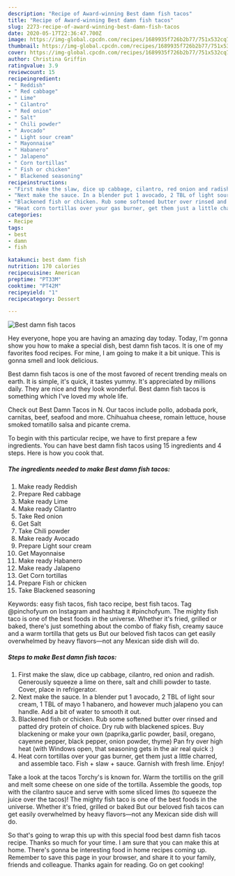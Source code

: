 ```yaml
---
description: "Recipe of Award-winning Best damn fish tacos"
title: "Recipe of Award-winning Best damn fish tacos"
slug: 2273-recipe-of-award-winning-best-damn-fish-tacos
date: 2020-05-17T22:36:47.700Z
image: https://img-global.cpcdn.com/recipes/1689935f726b2b77/751x532cq70/best-damn-fish-tacos-recipe-main-photo.jpg
thumbnail: https://img-global.cpcdn.com/recipes/1689935f726b2b77/751x532cq70/best-damn-fish-tacos-recipe-main-photo.jpg
cover: https://img-global.cpcdn.com/recipes/1689935f726b2b77/751x532cq70/best-damn-fish-tacos-recipe-main-photo.jpg
author: Christina Griffin
ratingvalue: 3.9
reviewcount: 15
recipeingredient:
- " Reddish"
- " Red cabbage"
- " Lime"
- " Cilantro"
- " Red onion"
- " Salt"
- " Chili powder"
- " Avocado"
- " Light sour cream"
- " Mayonnaise"
- " Habanero"
- " Jalapeno"
- " Corn tortillas"
- " Fish or chicken"
- " Blackened seasoning"
recipeinstructions:
- "First make the slaw, dice up cabbage, cilantro, red onion and radish. Generously squeeze a lime on there, salt and chilli powder to taste. Cover, place in refrigerator."
- "Next make the sauce. In a blender put 1 avocado, 2 TBL of light sour cream, 1 TBL of mayo 1 habanero, and however much jalapeno you can handle. Add a bit of water to smooth it out."
- "Blackened fish or chicken. Rub some softened butter over rinsed and patted dry protein of choice. Dry rub with blackened spices. Buy blackening or make your own (paprika,garlic powder, basil, oregano, cayenne pepper, black pepper, onion powder, thyme) Pan fry over high heat (with Windows open, that seasoning gets in the air real quick :)"
- "Heat corn tortillas over your gas burner, get them just a little charred, and assemble taco. Fish + slaw + sauce. Garnish with fresh lime. Enjoy!"
categories:
- Recipe
tags:
- best
- damn
- fish

katakunci: best damn fish 
nutrition: 170 calories
recipecuisine: American
preptime: "PT33M"
cooktime: "PT42M"
recipeyield: "1"
recipecategory: Dessert

---
```



![Best damn fish tacos](https://img-global.cpcdn.com/recipes/1689935f726b2b77/751x532cq70/best-damn-fish-tacos-recipe-main-photo.jpg)

Hey everyone, hope you are having an amazing day today. Today, I'm gonna show you how to make a special dish, best damn fish tacos. It is one of my favorites food recipes. For mine, I am going to make it a bit unique. This is gonna smell and look delicious.

Best damn fish tacos is one of the most favored of recent trending meals on earth. It is simple, it's quick, it tastes yummy. It's appreciated by millions daily. They are nice and they look wonderful. Best damn fish tacos is something which I've loved my whole life.

Check out Best Damn Tacos in N. Our tacos include pollo, adobada pork, carnitas, beef, seafood and more. Chihuahua cheese, romain lettuce, house smoked tomatillo salsa and picante crema.


To begin with this particular recipe, we have to first prepare a few ingredients. You can have best damn fish tacos using 15 ingredients and 4 steps. Here is how you cook that.

<!--inarticleads1-->

##### The ingredients needed to make Best damn fish tacos:

1. Make ready  Reddish
1. Prepare  Red cabbage
1. Make ready  Lime
1. Make ready  Cilantro
1. Take  Red onion
1. Get  Salt
1. Take  Chili powder
1. Make ready  Avocado
1. Prepare  Light sour cream
1. Get  Mayonnaise
1. Make ready  Habanero
1. Make ready  Jalapeno
1. Get  Corn tortillas
1. Prepare  Fish or chicken
1. Take  Blackened seasoning


Keywords: easy fish tacos, fish taco recipe, best fish tacos. Tag @pinchofyum on Instagram and hashtag it #pinchofyum. The mighty fish taco is one of the best foods in the universe. Whether it&#39;s fried, grilled or baked, there&#39;s just something about the combo of flaky fish, creamy sauce and a warm tortilla that gets us But our beloved fish tacos can get easily overwhelmed by heavy flavors—not any Mexican side dish will do. 

<!--inarticleads2-->

##### Steps to make Best damn fish tacos:

1. First make the slaw, dice up cabbage, cilantro, red onion and radish. Generously squeeze a lime on there, salt and chilli powder to taste. Cover, place in refrigerator.
1. Next make the sauce. In a blender put 1 avocado, 2 TBL of light sour cream, 1 TBL of mayo 1 habanero, and however much jalapeno you can handle. Add a bit of water to smooth it out.
1. Blackened fish or chicken. Rub some softened butter over rinsed and patted dry protein of choice. Dry rub with blackened spices. Buy blackening or make your own (paprika,garlic powder, basil, oregano, cayenne pepper, black pepper, onion powder, thyme) Pan fry over high heat (with Windows open, that seasoning gets in the air real quick :)
1. Heat corn tortillas over your gas burner, get them just a little charred, and assemble taco. Fish + slaw + sauce. Garnish with fresh lime. Enjoy!


Take a look at the tacos Torchy&#39;s is known for. Warm the tortillis on the grill and melt some cheese on one side of the tortilla. Assemble the goods, top with the cilantro sauce and serve with some sliced limes (to squeeze the juice over the tacos)! The mighty fish taco is one of the best foods in the universe. Whether it&#39;s fried, grilled or baked But our beloved fish tacos can get easily overwhelmed by heavy flavors—not any Mexican side dish will do. 

So that's going to wrap this up with this special food best damn fish tacos recipe. Thanks so much for your time. I am sure that you can make this at home. There's gonna be interesting food in home recipes coming up. Remember to save this page in your browser, and share it to your family, friends and colleague. Thanks again for reading. Go on get cooking!

